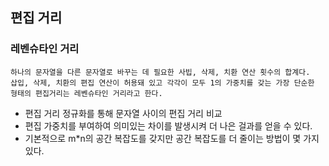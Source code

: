 ## 편집 거리
### 레벤슈타인 거리
```
하나의 문자열을 다른 문자열로 바꾸는 데 필요한 사빕, 삭제, 치환 연산 횟수의 합계다.
삽입, 삭제, 치환의 편집 연산이 허용돼 있고 각각이 모두 1의 가중치를 갖는 가장 단순한 형태의 편집거리는 레벤슈타인 거리라고 한다.
```
- 편집 거리 정규화를 통해 문자열 사이의 편집 거리 비교
- 편집 가중치를 부여하여 의미있는 차이를 발생시켜 더 나은 걸과를 얻을 수 있다.
- 기본적으로 m*n의 공간 복잡도를 갖지만 공간 복잡도를 더 줄이는 방법이 몇 가지 있다.
